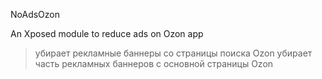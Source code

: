 NoAdsOzon

An Xposed module to reduce ads on Ozon app

> убирает рекламные баннеры со страницы поиска Ozon
> убирает часть рекламных баннеров с основной страницы Ozon 
